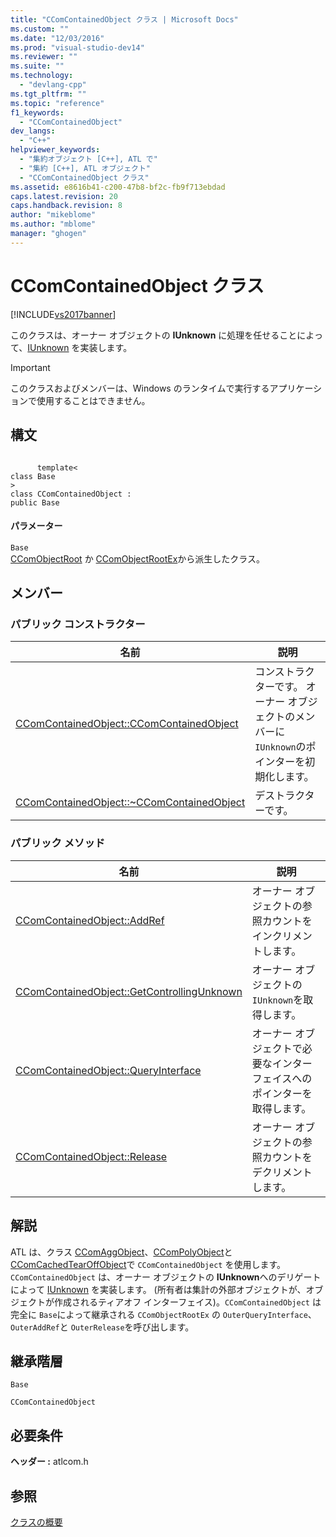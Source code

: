 ```yaml
---
title: "CComContainedObject クラス | Microsoft Docs"
ms.custom: ""
ms.date: "12/03/2016"
ms.prod: "visual-studio-dev14"
ms.reviewer: ""
ms.suite: ""
ms.technology: 
  - "devlang-cpp"
ms.tgt_pltfrm: ""
ms.topic: "reference"
f1_keywords: 
  - "CComContainedObject"
dev_langs: 
  - "C++"
helpviewer_keywords: 
  - "集約オブジェクト [C++], ATL で"
  - "集約 [C++], ATL オブジェクト"
  - "CComContainedObject クラス"
ms.assetid: e8616b41-c200-47b8-bf2c-fb9f713ebdad
caps.latest.revision: 20
caps.handback.revision: 8
author: "mikeblome"
ms.author: "mblome"
manager: "ghogen"
---
```

# CComContainedObject クラス
[!INCLUDE[vs2017banner](../../assembler/inline/includes/vs2017banner.md)]

このクラスは、オーナー オブジェクトの **IUnknown** に処理を任せることによって、[IUnknown](http://msdn.microsoft.com/library/windows/desktop/ms680509) を実装します。  
  
> [!IMPORTANT]
>  このクラスおよびメンバーは、Windows のランタイムで実行するアプリケーションで使用することはできません。  
  
## 構文  
  
```  
  
      template<  
class Base   
>  
class CComContainedObject :  
public Base  
```  
  
#### パラメーター  
 `Base`  
 [CComObjectRoot](../../atl/reference/ccomobjectroot-class.md) か [CComObjectRootEx](../../atl/reference/ccomobjectrootex-class.md)から派生したクラス。  
  
## メンバー  
  
### パブリック コンストラクター  
  
|名前|説明|  
|--------|--------|  
|[CComContainedObject::CComContainedObject](../Topic/CComContainedObject::CComContainedObject.md)|コンストラクターです。  オーナー オブジェクトのメンバーに `IUnknown`のポインターを初期化します。|  
|[CComContainedObject::~CComContainedObject](../Topic/CComContainedObject::~CComContainedObject.md)|デストラクターです。|  
  
### パブリック メソッド  
  
|名前|説明|  
|--------|--------|  
|[CComContainedObject::AddRef](../Topic/CComContainedObject::AddRef.md)|オーナー オブジェクトの参照カウントをインクリメントします。|  
|[CComContainedObject::GetControllingUnknown](../Topic/CComContainedObject::GetControllingUnknown.md)|オーナー オブジェクトの `IUnknown`を取得します。|  
|[CComContainedObject::QueryInterface](../Topic/CComContainedObject::QueryInterface.md)|オーナー オブジェクトで必要なインターフェイスへのポインターを取得します。|  
|[CComContainedObject::Release](../Topic/CComContainedObject::Release.md)|オーナー オブジェクトの参照カウントをデクリメントします。|  
  
## 解説  
 ATL は、クラス [CComAggObject](../../atl/reference/ccomaggobject-class.md)、[CComPolyObject](../../atl/reference/ccompolyobject-class.md)と [CComCachedTearOffObject](../../atl/reference/ccomcachedtearoffobject-class.md)で `CComContainedObject` を使用します。  `CComContainedObject` は、オーナー オブジェクトの **IUnknown**へのデリゲートによって [IUnknown](http://msdn.microsoft.com/library/windows/desktop/ms680509) を実装します。  \(所有者は集計の外部オブジェクトが、オブジェクトが作成されるティアオフ インターフェイス\)。`CComContainedObject` は完全に `Base`によって継承される `CComObjectRootEx` の `OuterQueryInterface`、`OuterAddRef`と `OuterRelease`を呼び出します。  
  
## 継承階層  
 `Base`  
  
 `CComContainedObject`  
  
## 必要条件  
 **ヘッダー :** atlcom.h  
  
## 参照  
 [クラスの概要](../../atl/atl-class-overview.md)